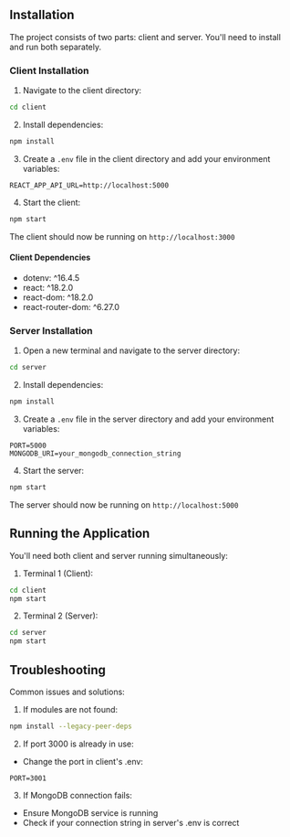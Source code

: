 
## Installation

The project consists of two parts: client and server. You'll need to install and run both separately.

### Client Installation

1. Navigate to the client directory:
```bash
cd client
```

2. Install dependencies:
```bash
npm install
```

3. Create a `.env` file in the client directory and add your environment variables:
```env
REACT_APP_API_URL=http://localhost:5000
```

4. Start the client:
```bash
npm start
```

The client should now be running on `http://localhost:3000`

#### Client Dependencies
- dotenv: ^16.4.5
- react: ^18.2.0
- react-dom: ^18.2.0
- react-router-dom: ^6.27.0

### Server Installation

1. Open a new terminal and navigate to the server directory:
```bash
cd server
```

2. Install dependencies:
```bash
npm install
```

3. Create a `.env` file in the server directory and add your environment variables:
```env
PORT=5000
MONGODB_URI=your_mongodb_connection_string
```

4. Start the server:
```bash
npm start
```

The server should now be running on `http://localhost:5000`

## Running the Application

You'll need both client and server running simultaneously:

1. Terminal 1 (Client):
```bash
cd client
npm start
```

2. Terminal 2 (Server):
```bash
cd server
npm start
```

## Troubleshooting

Common issues and solutions:

1. If modules are not found:
```bash
npm install --legacy-peer-deps
```

2. If port 3000 is already in use:
- Change the port in client's .env:
```env
PORT=3001
```

3. If MongoDB connection fails:
- Ensure MongoDB service is running
- Check if your connection string in server's .env is correct
